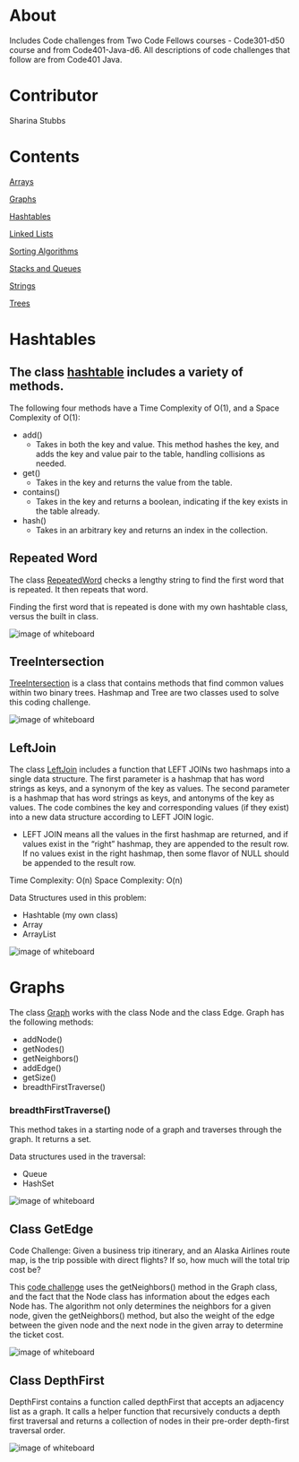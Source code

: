 # About 
Includes Code challenges from Two Code Fellows courses - Code301-d50 course and from Code401-Java-d6. All descriptions of code challenges that follow are from Code401 Java.

# Contributor
Sharina Stubbs

# Contents
[Arrays](/Users/sharina/codefellows/401Java/data-structures-and-algorithms/code401Challenges/src/main/java/code401Challenges/ARRAYS.MD)

[Graphs](https://github.com/SharinaS/data-structures-and-algorithms/tree/master/code401Challenges/src/main/java/code401Challenges/graph)

[Hashtables](https://github.com/SharinaS/data-structures-and-algorithms/tree/master/code401Challenges/src/main/java/code401Challenges/hashtable)

[Linked Lists](https://github.com/SharinaS/data-structures-and-algorithms/tree/master/code401Challenges/src/main/java/code401Challenges/linkedlist)

[Sorting Algorithms](/Users/sharina/codefellows/401Java/data-structures-and-algorithms/code401Challenges/src/main/java/code401Challenges/sort/README_SORTING.MD)

[Stacks and Queues](/Users/sharina/codefellows/401Java/data-structures-and-algorithms/code401Challenges/src/main/java/code401Challenges/stacksandqueues/README_STACKSQUEUES.MD)

[Strings](https://github.com/SharinaS/data-structures-and-algorithms/tree/master/code401Challenges/src/main/java/code401Challenges/string)

[Trees](https://github.com/SharinaS/data-structures-and-algorithms/tree/master/code401Challenges/src/main/java/code401Challenges/tree)
 

 

# Hashtables
## The class [hashtable](https://github.com/SharinaS/data-structures-and-algorithms/tree/master/code401Challenges/src/main/java/code401Challenges/hashtable) includes a variety of methods. 

The following four methods have a Time Complexity of O(1), and a Space Complexity of O(1):

* add()
  * Takes in both the key and value. This method hashes the key, and adds the key and value pair to the table, handling collisions as needed.
* get()
  * Takes in the key and returns the value from the table.
* contains()
  * Takes in the key and returns a boolean, indicating if the key exists in the table already.
* hash()
  * Takes in an arbitrary key and returns an index in the collection.

## Repeated Word
The class [RepeatedWord](https://github.com/SharinaS/data-structures-and-algorithms/blob/master/code401Challenges/src/main/java/code401Challenges/hashtable/RepeatedWord.java) checks a lengthy string to find the first word that is repeated. It then repeats that word.

Finding the first word that is repeated is done with my own hashtable class, versus the built in class.

![image of whiteboard](code401Challenges/assets/repeated-word.png)

## TreeIntersection
[TreeIntersection](https://github.com/SharinaS/data-structures-and-algorithms/blob/master/code401Challenges/src/main/java/code401Challenges/hashtable/TreeIntersection.java) is a class that contains methods that find common values within two binary trees. Hashmap and Tree are two classes used to solve this coding challenge. 

![image of whiteboard](code401Challenges/assets/tree-intersection.jpg)

## LeftJoin
The class [LeftJoin](https://github.com/SharinaS/data-structures-and-algorithms/blob/master/code401Challenges/src/main/java/code401Challenges/hashtable/LeftJoin.java) includes a function that LEFT JOINs two hashmaps into a single data structure.
The first parameter is a hashmap that has word strings as keys, and a synonym of the key as values.
The second parameter is a hashmap that has word strings as keys, and antonyms of the key as values.
The code combines the key and corresponding values (if they exist) into a new data structure according to LEFT JOIN logic.
* LEFT JOIN means all the values in the first hashmap are returned, and if values exist in the “right” hashmap, they are appended to the result row. If no values exist in the right hashmap, then some flavor of NULL should be appended to the result row.

Time Complexity: O(n)
Space Complexity: O(n)

Data Structures used in this problem:
* Hashtable (my own class)
* Array
* ArrayList

![image of whiteboard](code401Challenges/assets/left-join.jpg)

# Graphs
The class [Graph](https://github.com/SharinaS/data-structures-and-algorithms/tree/master/code401Challenges/src/main/java/code401Challenges/graph) works with the class Node and the class Edge. Graph has the following methods:

* addNode()
* getNodes()
* getNeighbors()
* addEdge()
* getSize()
* breadthFirstTraverse()

### breadthFirstTraverse()
This method takes in a starting node of a graph and traverses through the graph. It returns a set.

Data structures used in the traversal:
* Queue
* HashSet

![image of whiteboard](code401Challenges/assets/graph-breadth-first.jpg)

## Class GetEdge
Code Challenge: Given a business trip itinerary, and an Alaska Airlines route map, is the trip possible with direct flights? If so, how much will the total trip cost be? 

This [code challenge](https://github.com/SharinaS/data-structures-and-algorithms/tree/master/code401Challenges/src/main/java/code401Challenges/graph) uses the getNeighbors() method in the Graph class, and the fact that the Node class has information about the edges each Node has. The algorithm not only determines the neighbors for a given node, given the getNeighbors() method, but also the weight of the edge between the given node and the next node in the given array to determine the ticket cost. 

![image of whiteboard](code401Challenges/assets/trip-itinerary.jpg)

## Class DepthFirst
DepthFirst contains a function called depthFirst that accepts an adjacency list as a graph. It calls a helper function that recursively conducts a depth first traversal and returns a collection of nodes in their pre-order depth-first traversal order.

![image of whiteboard](code401Challenges/assets/depth-first-pre-order.jpg)
